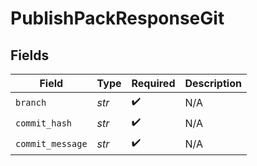 # PublishPackResponseGit


## Fields

| Field              | Type               | Required           | Description        |
| ------------------ | ------------------ | ------------------ | ------------------ |
| `branch`           | *str*              | :heavy_check_mark: | N/A                |
| `commit_hash`      | *str*              | :heavy_check_mark: | N/A                |
| `commit_message`   | *str*              | :heavy_check_mark: | N/A                |
